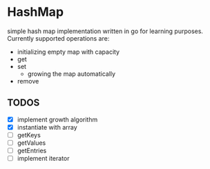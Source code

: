 # HashMap
simple hash map implementation written in go for learning purposes.
Currently supported operations are:
- initializing empty map with capacity
- get
- set 
    - growing the map automatically
- remove


## TODOS

- [x] implement growth algorithm
- [x] instantiate with array
- [ ] getKeys
- [ ] getValues
- [ ] getEntries
- [ ] implement iterator
